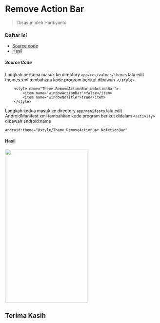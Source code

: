 # Remove Action Bar 
> Disusun oleh Hardiyanto

### Daftar isi
* [Source code](#source-code)
* [Hasil](#hasil)


##### Source Code
Langkah pertama masuk ke directory ```app/res/values/themes``` lalu edit themes.xml tambahkan kode program berikut dibawah``` </style>```
```
    <style name="Theme.RemoveActionBar.NoActionBar">
        <item name="windowActionBar">false</item>
        <item name="windowNoTitle">true</item>
    </style>
```
Langkah kedua masuk ke directory ```app/manifests``` lalu edit AndroidManifest.xml tambahkan kode program berikut didalam ```<activity>``` dibawah android:name
```
android:theme="@style/Theme.RemoveActionBar.NoActionBar"
```
#### Hasil

<img src="https://gitlab.com/dwiHard/LinuxAdministration/-/blob/master/Android/ScreenShot/photo_2021-09-18_06-27-42.jpg"  width="270" height="502">


## Terima Kasih
